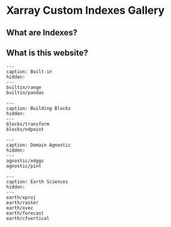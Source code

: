 # Xarray Custom Indexes Gallery

## What are Indexes?

## What is this website?

```{toctree}
---
caption: Built-in
hidden:
---
builtin/range
builtin/pandas
```

```{toctree}
---
caption: Building Blocks
hidden:
---
blocks/transform
blocks/ndpoint
```

```{toctree}
---
caption: Domain Agnostic
hidden:
---
agnostic/xdggs
agnostic/pint
```

```{toctree}
---
caption: Earth Sciences
hidden:
---
earth/xproj
earth/raster
earth/xvec
earth/forecast
earth/cfvertical
```

